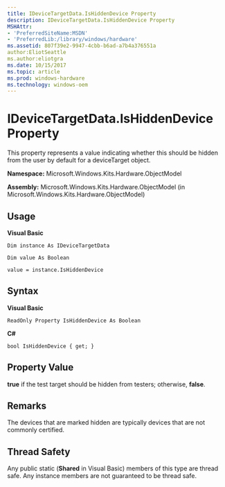 ```yaml
---
title: IDeviceTargetData.IsHiddenDevice Property
description: IDeviceTargetData.IsHiddenDevice Property
MSHAttr:
- 'PreferredSiteName:MSDN'
- 'PreferredLib:/library/windows/hardware'
ms.assetid: 807f39e2-9947-4cbb-b6ad-a7b4a376551a
author:EliotSeattle
ms.author:eliotgra
ms.date: 10/15/2017
ms.topic: article
ms.prod: windows-hardware
ms.technology: windows-oem
---
```


# IDeviceTargetData.IsHiddenDevice Property


This property represents a value indicating whether this should be hidden from the user by default for a deviceTarget object.

**Namespace:** Microsoft.Windows.Kits.Hardware.ObjectModel

**Assembly:** Microsoft.Windows.Kits.Hardware.ObjectModel (in Microsoft.Windows.Kits.Hardware.ObjectModel)

## <span id="Usage"></span><span id="usage"></span><span id="USAGE"></span>Usage


**Visual Basic**

`Dim instance As IDeviceTargetData`

`Dim value As Boolean`

`value = instance.IsHiddenDevice`

## <span id="Syntax"></span><span id="syntax"></span><span id="SYNTAX"></span>Syntax


**Visual Basic**

`ReadOnly Property IsHiddenDevice As Boolean`

**C#**

`bool IsHiddenDevice { get; }`

## <span id="Property_Value"></span><span id="property_value"></span><span id="PROPERTY_VALUE"></span>Property Value


**true** if the test target should be hidden from testers; otherwise, **false**.

## <span id="Remarks"></span><span id="remarks"></span><span id="REMARKS"></span>Remarks


The devices that are marked hidden are typically devices that are not commonly certified.

## <span id="Thread_Safety"></span><span id="thread_safety"></span><span id="THREAD_SAFETY"></span>Thread Safety


Any public static (**Shared** in Visual Basic) members of this type are thread safe. Any instance members are not guaranteed to be thread safe.

 

 






